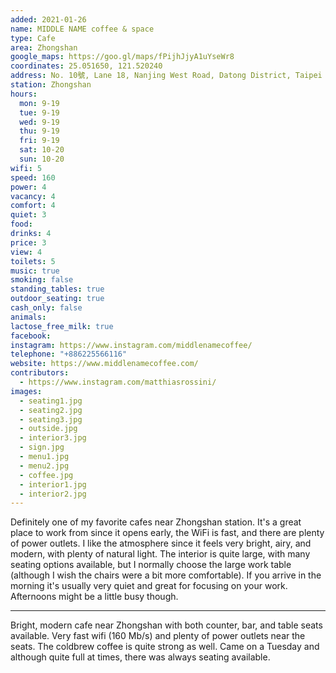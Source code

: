 ```yaml
---
added: 2021-01-26
name: MIDDLE NAME coffee & space
type: Cafe
area: Zhongshan
google_maps: https://goo.gl/maps/fPijhJjyA1uYseWr8
coordinates: 25.051650, 121.520240
address: No. 10號, Lane 18, Nanjing West Road, Datong District, Taipei City, 103
station: Zhongshan
hours:
  mon: 9-19
  tue: 9-19
  wed: 9-19
  thu: 9-19
  fri: 9-19
  sat: 10-20
  sun: 10-20
wifi: 5
speed: 160
power: 4
vacancy: 4
comfort: 4
quiet: 3
food: 
drinks: 4
price: 3
view: 4
toilets: 5
music: true
smoking: false
standing_tables: true
outdoor_seating: true
cash_only: false
animals: 
lactose_free_milk: true
facebook: 
instagram: https://www.instagram.com/middlenamecoffee/
telephone: "+886225566116"
website: https://www.middlenamecoffee.com/
contributors:
  - https://www.instagram.com/matthiasrossini/
images:
  - seating1.jpg
  - seating2.jpg
  - seating3.jpg
  - outside.jpg
  - interior3.jpg
  - sign.jpg
  - menu1.jpg
  - menu2.jpg
  - coffee.jpg
  - interior1.jpg
  - interior2.jpg
---
```


Definitely one of my favorite cafes near Zhongshan station. It's a great place to work from since it opens early, the WiFi is fast, and there are plenty of power outlets. I like the atmosphere since it feels very bright, airy, and modern, with plenty of natural light. The interior is quite large, with many seating options available, but I normally choose the large work table (although I wish the chairs were a bit more comfortable). If you arrive in the morning it's usually very quiet and great for focusing on your work. Afternoons might be a little busy though.

---

Bright, modern cafe near Zhongshan with both counter, bar, and table seats available. Very fast wifi (160 Mb/s) and plenty of power outlets near the seats. The coldbrew coffee is quite strong as well. Came on a Tuesday and although quite full at times, there was always seating available.
